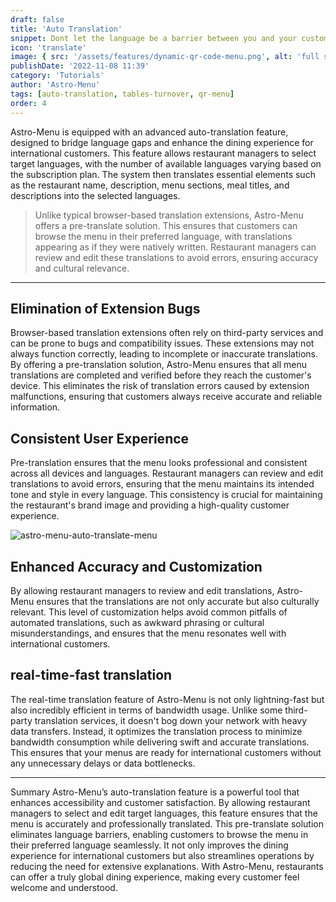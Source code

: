 ```yaml
---
draft: false
title: 'Auto Translation'
snippet: Dont let the language be a barrier between you and your customers. Astro Menu will automatically translate your menu to your most frequent customers languages, and you can always add more languages.
icon: 'translate'
image: { src: '/assets/features/dynamic-qr-code-menu.png', alt: 'full stack web development' }
publishDate: '2022-11-08 11:39'
category: 'Tutorials'
author: 'Astro-Menu'
tags: [auto-translation, tables-turnover, qr-menu]
order: 4
---
```


Astro-Menu is equipped with an advanced auto-translation feature, designed to bridge language gaps and enhance the dining experience for international customers. This feature allows restaurant managers to select target languages, with the number of available languages varying based on the subscription plan. The system then translates essential elements such as the restaurant name, description, menu sections, meal titles, and descriptions into the selected languages.

> <p class='text-primary'>Unlike typical browser-based translation extensions, Astro-Menu offers a pre-translate solution. This ensures that customers can browse the menu in their preferred language, with translations appearing as if they were natively written. Restaurant managers can review and edit these translations to avoid errors, ensuring accuracy and cultural relevance.</p>

---

## Elimination of Extension Bugs

Browser-based translation extensions often rely on third-party services and can be prone to bugs and compatibility issues. These extensions may not always function correctly, leading to incomplete or inaccurate translations. By offering a pre-translation solution, Astro-Menu ensures that all menu translations are completed and verified before they reach the customer's device. This eliminates the risk of translation errors caused by extension malfunctions, ensuring that customers always receive accurate and reliable information.

## Consistent User Experience

Pre-translation ensures that the menu looks professional and consistent across all devices and languages. Restaurant managers can review and edit translations to avoid errors, ensuring that the menu maintains its intended tone and style in every language. This consistency is crucial for maintaining the restaurant's brand image and providing a high-quality customer experience.

<div class='sm:grid sm:grid-cols-2 gap-5 items-center'>
<div class="mockup-phone">
    <div class="camera"></div> 
    <div class="display">
        <div class="artboard artboard-demo phone-1">
            <img src='/assets/features/translation.gif' alt='astro-menu-auto-translate-menu' />
        </div>
    </div>
</div>

<div>

## Enhanced Accuracy and Customization

By allowing restaurant managers to review and edit translations, Astro-Menu ensures that the translations are not only accurate but also culturally relevant. This level of customization helps avoid common pitfalls of automated translations, such as awkward phrasing or cultural misunderstandings, and ensures that the menu resonates well with international customers.

## real-time-fast translation

The real-time translation feature of Astro-Menu is not only lightning-fast but also incredibly efficient in terms of bandwidth usage. Unlike some third-party translation services, it doesn't bog down your network with heavy data transfers. Instead, it optimizes the translation process to minimize bandwidth consumption while delivering swift and accurate translations. This ensures that your menus are ready for international customers without any unnecessary delays or data bottlenecks.

</div>
</div>

---

Summary
Astro-Menu’s auto-translation feature is a powerful tool that enhances accessibility and customer satisfaction. By allowing restaurant managers to select and edit target languages, this feature ensures that the menu is accurately and professionally translated. This pre-translate solution eliminates language barriers, enabling customers to browse the menu in their preferred language seamlessly. It not only improves the dining experience for international customers but also streamlines operations by reducing the need for extensive explanations. With Astro-Menu, restaurants can offer a truly global dining experience, making every customer feel welcome and understood.
